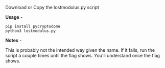 Download or Copy the lostmodulus.py script

**Usage** - 
```
pip install pycryptodome
python3 lostmodulus.py
```
**Notes**  -

This is probably not the intended way given the name.  If it fails, run the script a couple times until the flag shows.  You'll understand once the flag shows.
